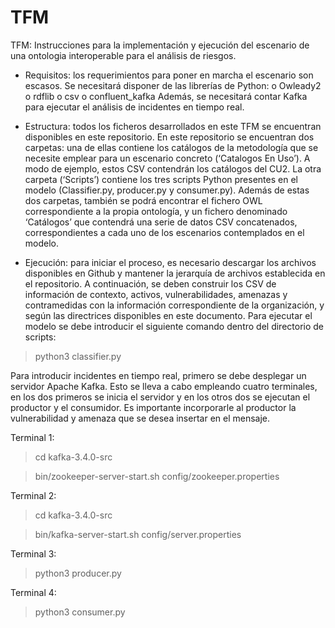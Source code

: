 # TFM
TFM: Instrucciones para la implementación y ejecución del escenario de una ontologia interoperable para el análisis de riesgos.

-	Requisitos: los requerimientos para poner en marcha el escenario son escasos. Se necesitará disponer de las librerías de Python:
o	Owleady2
o	rdflib
o	csv
o	confluent_kafka 
Además, se necesitará contar Kafka para ejecutar el análisis de incidentes en tiempo real.

-	Estructura: todos los ficheros desarrollados en este TFM se encuentran disponibles en este repositorio. En este repositorio se encuentran dos carpetas: una de ellas contiene los catálogos de la metodología que se necesite emplear para un escenario concreto (‘Catalogos En Uso’). A modo de ejemplo, estos CSV contendrán los catálogos del CU2. La otra carpeta (‘Scripts’) contiene los tres scripts Python presentes en el modelo (Classifier.py, producer.py y consumer.py). Además de estas dos carpetas, también se podrá encontrar el fichero OWL correspondiente a la propia ontología, y un fichero denominado ‘Catálogos’ que contendrá una serie de datos CSV concatenados, correspondientes a cada uno de los escenarios contemplados en el modelo.

-	Ejecución: para iniciar el proceso, es necesario descargar los archivos disponibles en Github y mantener la jerarquía de archivos establecida en el repositorio. A continuación, se deben construir los CSV de información de contexto, activos, vulnerabilidades, amenazas y contramedidas con la información correspondiente de la organización, y según las directrices disponibles en este documento.
Para ejecutar el modelo se debe introducir el siguiente comando dentro del directorio de scripts:

> python3 classifier.py

Para introducir incidentes en tiempo real, primero se debe desplegar un servidor Apache Kafka.
Esto se lleva a cabo empleando cuatro terminales, en los dos primeros se inicia el servidor y en los otros dos se ejecutan el productor y el consumidor.
Es importante incorporarle al productor la vulnerabilidad y amenaza que se desea insertar en el mensaje.

  Terminal 1:
> cd kafka-3.4.0-src

> bin/zookeeper-server-start.sh config/zookeeper.properties

  Terminal 2:
> cd kafka-3.4.0-src

> bin/kafka-server-start.sh config/server.properties
>
  Terminal 3:
> python3 producer.py

  Terminal 4:
> python3 consumer.py

